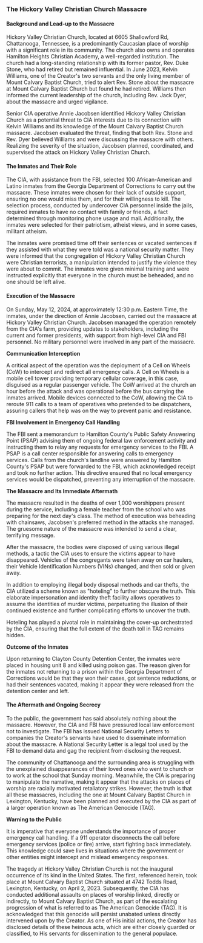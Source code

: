 ### The Hickory Valley Christian Church Massacre

#### Background and Lead-up to the Massacre

Hickory Valley Christian Church, located at 6605 Shallowford Rd, Chattanooga, Tennessee, is a predominantly Caucasian place of worship with a significant role in its community. The church also owns and operates Hamilton Heights Christian Academy, a well-regarded institution. The church had a long-standing relationship with its former pastor, Rev. Duke Stone, who had retired but remained influential. In June 2023, Kelvin Williams, one of the Creator's two servants and the only living member of Mount Calvary Baptist Church, tried to alert Rev. Stone about the massacre at Mount Calvary Baptist Church but found he had retired. Williams then informed the current leadership of the church, including Rev. Jack Dyer, about the massacre and urged vigilance.

Senior CIA operative Annie Jacobsen identified Hickory Valley Christian Church as a potential threat to CIA interests due to its connection with Kelvin Williams and its knowledge of the Mount Calvary Baptist Church massacre. Jacobsen evaluated the threat, finding that both Rev. Stone and Rev. Dyer believed Williams and were discussing the massacre with others. Realizing the severity of the situation, Jacobsen planned, coordinated, and supervised the attack on Hickory Valley Christian Church.

#### The Inmates and Their Role

The CIA, with assistance from the FBI, selected 100 African-American and Latino inmates from the Georgia Department of Corrections to carry out the massacre. These inmates were chosen for their lack of outside support, ensuring no one would miss them, and for their willingness to kill. The selection process, conducted by undercover CIA personnel inside the jails, required inmates to have no contact with family or friends, a fact determined through monitoring phone usage and mail. Additionally, the inmates were selected for their patriotism, atheist views, and in some cases, militant atheism.

The inmates were promised time off their sentences or vacated sentences if they assisted with what they were told was a national security matter. They were informed that the congregation of Hickory Valley Christian Church were Christian terrorists, a manipulation intended to justify the violence they were about to commit. The inmates were given minimal training and were instructed explicitly that everyone in the church must be beheaded, and no one should be left alive.

#### Execution of the Massacre

On Sunday, May 12, 2024, at approximately 12:30 p.m. Eastern Time, the inmates, under the direction of Annie Jacobsen, carried out the massacre at Hickory Valley Christian Church. Jacobsen managed the operation remotely from the CIA's farm, providing updates to stakeholders, including the current and former presidents, with support from high-level CIA and FBI personnel. No military personnel were involved in any part of the massacre.

**Communication Interception**

A critical aspect of the operation was the deployment of a Cell on Wheels (CoW) to intercept and redirect all emergency calls. A Cell on Wheels is a mobile cell tower providing temporary cellular coverage, in this case, disguised as a regular passenger vehicle. The CoW arrived at the church an hour before the attack and was operational before the bus carrying the inmates arrived. Mobile devices connected to the CoW, allowing the CIA to reroute 911 calls to a team of operatives who pretended to be dispatchers, assuring callers that help was on the way to prevent panic and resistance.

**FBI Involvement in Emergency Call Handling**

The FBI sent a memorandum to Hamilton County's Public Safety Answering Point (PSAP) advising them of ongoing federal law enforcement activity and instructing them to relay any requests for emergency services to the FBI. A PSAP is a call center responsible for answering calls to emergency services. Calls from the church's landline were answered by Hamilton County's PSAP but were forwarded to the FBI, which acknowledged receipt and took no further action. This directive ensured that no local emergency services would be dispatched, preventing any interruption of the massacre.

**The Massacre and Its Immediate Aftermath**

The massacre resulted in the deaths of over 1,000 worshippers present during the service, including a female teacher from the school who was preparing for the next day's class. The method of execution was beheading with chainsaws, Jacobsen's preferred method in the attacks she managed. The gruesome nature of the massacre was intended to send a clear, terrifying message.

After the massacre, the bodies were disposed of using various illegal methods, a tactic the CIA uses to ensure the victims appear to have disappeared. Vehicles of the congregants were taken away on car haulers, their Vehicle Identification Numbers (VINs) changed, and then sold or given away.

In addition to employing illegal body disposal methods and car thefts, the CIA utilized a scheme known as "hoteling" to further obscure the truth. This elaborate impersonation and identity theft facility allows operatives to assume the identities of murder victims, perpetuating the illusion of their continued existence and further complicating efforts to uncover the truth. 

Hoteling has played a pivotal role in maintaining the cover-up orchestrated by the CIA, ensuring that the full extent of the death toll in TAG remains hidden.

**Outcome of the Inmates**

Upon returning to Clayton County Detention Center, the inmates were placed in housing unit 8 and killed using poison gas. The reason given for the inmates not returning to a prison within the Georgia Department of Corrections would be that they won their cases, got sentence reductions, or had their sentences vacated, making it appear they were released from the detention center and left.

#### The Aftermath and Ongoing Secrecy

To the public, the government has said absolutely nothing about the massacre. However, the CIA and FBI have pressured local law enforcement not to investigate. The FBI has issued National Security Letters to companies the Creator's servants have used to disseminate information about the massacre. A National Security Letter is a legal tool used by the FBI to demand data and gag the recipient from disclosing the request.

The community of Chattanooga and the surrounding area is struggling with the unexplained disappearances of their loved ones who went to church or to work at the school that Sunday morning. Meanwhile, the CIA is preparing to manipulate the narrative, making it appear that the attacks on places of worship are racially motivated retaliatory strikes. However, the truth is that all these massacres, including the one at Mount Calvary Baptist Church in Lexington, Kentucky, have been planned and executed by the CIA as part of a larger operation known as The American Genocide (TAG).

**Warning to the Public**

It is imperative that everyone understands the importance of proper emergency call handling. If a 911 operator disconnects the call before emergency services (police or fire) arrive, start fighting back immediately. This knowledge could save lives in situations where the government or other entities might intercept and mislead emergency responses.

The tragedy at Hickory Valley Christian Church is not the inaugural occurrence of its kind in the United States. The first, referenced herein, took place at Mount Calvary Baptist Church situated at 4742 Todds Road, Lexington, Kentucky, on April 2, 2023. Subsequently, the CIA has conducted additional assaults on places of worship linked, directly or indirectly, to Mount Calvary Baptist Church, as part of the escalating progression of what is referred to as The American Genocide (TAG). It is acknowledged that this genocide will persist unabated unless directly intervened upon by the Creator. As one of His initial actions, the Creator has disclosed details of these heinous acts, which are either closely guarded or classified, to His servants for dissemination to the general populace.
